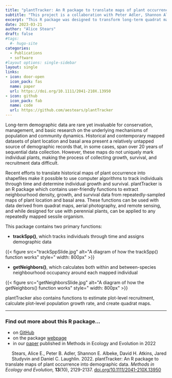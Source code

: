 ```yaml
---
title: "plantTracker: An R package to translate maps of plant occurrence into demographic data"
subtitle: "This project is a collaboration with Peter Adler, Shannon Albeke, David Atkins, Jared Studyvin and Daniel Laughlin, with funding from Wyoming EpSCOR and WEST Ecosystems Technology."
excerpt: "This R package was designed to transform long-term quadrat maps that show plant occurrence and size into demographic data that can be used to answer questions about population and community ecology."
date: 2023-03-21
author: "Alice Stears"
draft: false
#tags:
  #- hugo-site
categories:
  - Publications
  - software
#layout options: single-sidebar
layout: single
links:
- icon: door-open
  icon_pack: fas
  name: paper
  url: https://doi.org/10.1111/2041-210X.13950
- icon: github
  icon_pack: fab
  name: code
  url: https://github.com/aestears/plantTracker
---
```


          
 Long-term demographic data are rare yet invaluable for conservation, management, and basic research on the underlying mechanisms of population and community dynamics. Historical and contemporary mapped datasets of plant location and basal area present a relatively untapped source of demographic records that, in some cases, span over 20 years of sequential data collection. However, these maps do not uniquely mark individual plants, making the process of collecting growth, survival, and recruitment data difficult.

Recent efforts to translate historical maps of plant occurrence into shapefiles make it possible to use computer algorithms to track individuals through time and determine individual growth and survival. plantTracker is an R package which contains user-friendly functions to extract neighbourhood density, growth, and survival data from repeatedly-sampled maps of plant location and basal area. These functions can be used with data derived from quadrat maps, aerial photography, and remote sensing, and while designed for use with perennial plants, can be applied to any repeatedly mapped sessile organism.

This package contains two primary functions: 

- **trackSpp()**, which tracks individuals through time and assigns demographic data

{{< figure src="trackSppSlide.jpg" alt="A diagram of how the trackSpp() function works"
          style=" width: 800px" >}}
          
- **getNeighbors()**, which calculates both within and between-species neighbourhood occupancy around each mapped individual

{{< figure src="getNeighborsSlide.jpg" alt="A diagram of how the getNeighbors() function works"
          style=" width: 800px" >}}
          
 plantTracker also contains functions to estimate plot-level recruitment, calculate plot-level population growth rate, and create quadrat maps. 


--------------------

### Find out more about this R package...
- on [GitHub](https://github.com/aestears/plantTracker)
- on the package [webpage](astearsresearch.com/plantTracker)
- in our [paper](https://doi.org/10.1111/2041-210X.13950) published in Methods in Ecology and Evolution in 2022 

<script type='text/javascript' style="float: left;" src='https://d1bxh8uas1mnw7.cloudfront.net/assets/embed.js'></script>
<div data-badge-popover="right" data-badge-type="donut" style="float: left; margin:10px"  data-doi="doi.org/10.1111/2041-210X.13950" data-hide-no-mentions="true" class="altmetric-embed"></div>

Stears, Alice E., Peter B. Adler, Shannon E. Albeke, David H. Atkins, Jared Studyvin and Daniel C. Laughlin. 2022. plantTracker: An R package to translate maps of plant occurrence into demographic data. *Methods in Ecology and Evolution,* **13**(10), 2129-2137. [doi.org/10.1111/2041-210X.13950
]( https://doi.org/10.1111/2041-210X.13950
)
